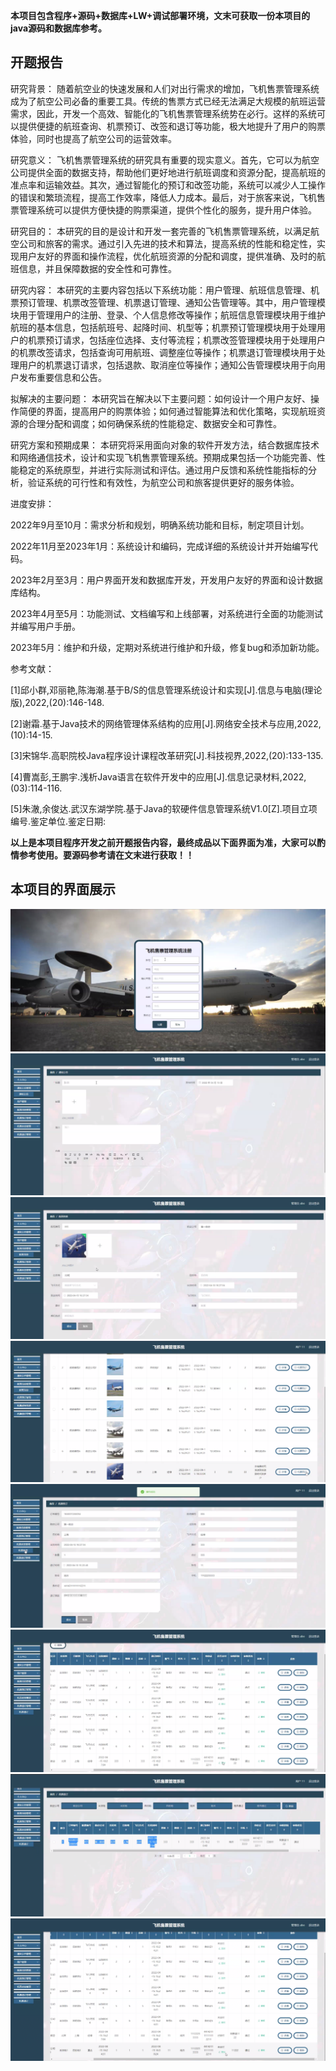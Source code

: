 ****本项目包含程序+源码+数据库+LW+调试部署环境，文末可获取一份本项目的java源码和数据库参考。****

## ******开题报告******

研究背景：
随着航空业的快速发展和人们对出行需求的增加，飞机售票管理系统成为了航空公司必备的重要工具。传统的售票方式已经无法满足大规模的航班运营需求，因此，开发一个高效、智能化的飞机售票管理系统势在必行。这样的系统可以提供便捷的航班查询、机票预订、改签和退订等功能，极大地提升了用户的购票体验，同时也提高了航空公司的运营效率。

研究意义：
飞机售票管理系统的研究具有重要的现实意义。首先，它可以为航空公司提供全面的数据支持，帮助他们更好地进行航班调度和资源分配，提高航班的准点率和运输效益。其次，通过智能化的预订和改签功能，系统可以减少人工操作的错误和繁琐流程，提高工作效率，降低人力成本。最后，对于旅客来说，飞机售票管理系统可以提供方便快捷的购票渠道，提供个性化的服务，提升用户体验。

研究目的：
本研究的目的是设计和开发一套完善的飞机售票管理系统，以满足航空公司和旅客的需求。通过引入先进的技术和算法，提高系统的性能和稳定性，实现用户友好的界面和操作流程，优化航班资源的分配和调度，提供准确、及时的航班信息，并且保障数据的安全性和可靠性。

研究内容：
本研究的主要内容包括以下系统功能：用户管理、航班信息管理、机票预订管理、机票改签管理、机票退订管理、通知公告管理等。其中，用户管理模块用于管理用户的注册、登录、个人信息修改等操作；航班信息管理模块用于维护航班的基本信息，包括航班号、起降时间、机型等；机票预订管理模块用于处理用户的机票预订请求，包括座位选择、支付等流程；机票改签管理模块用于处理用户的机票改签请求，包括查询可用航班、调整座位等操作；机票退订管理模块用于处理用户的机票退订请求，包括退款、取消座位等操作；通知公告管理模块用于向用户发布重要信息和公告。

拟解决的主要问题：
本研究旨在解决以下主要问题：如何设计一个用户友好、操作简便的界面，提高用户的购票体验；如何通过智能算法和优化策略，实现航班资源的合理分配和调度；如何确保系统的性能稳定、数据安全和可靠性。

研究方案和预期成果：
本研究将采用面向对象的软件开发方法，结合数据库技术和网络通信技术，设计和实现飞机售票管理系统。预期成果包括一个功能完善、性能稳定的系统原型，并进行实际测试和评估。通过用户反馈和系统性能指标的分析，验证系统的可行性和有效性，为航空公司和旅客提供更好的服务体验。

进度安排：

2022年9月至10月：需求分析和规划，明确系统功能和目标，制定项目计划。

2022年11月至2023年1月：系统设计和编码，完成详细的系统设计并开始编写代码。

2023年2月至3月：用户界面开发和数据库开发，开发用户友好的界面和设计数据库结构。

2023年4月至5月：功能测试、文档编写和上线部署，对系统进行全面的功能测试并编写用户手册。

2023年5月：维护和升级，定期对系统进行维护和升级，修复bug和添加新功能。

参考文献：

[1]邱小群,邓丽艳,陈海潮.基于B/S的信息管理系统设计和实现[J].信息与电脑(理论版),2022,(20):146-148.

[2]谢霜.基于Java技术的网络管理体系结构的应用[J].网络安全技术与应用,2022,(10):14-15.

[3]宋锦华.高职院校Java程序设计课程改革研究[J].科技视界,2022,(20):133-135.

[4]曹嵩彭,王鹏宇.浅析Java语言在软件开发中的应用[J].信息记录材料,2022,(03):114-116.

[5]朱澈,余俊达.武汉东湖学院.基于Java的软硬件信息管理系统V1.0[Z].项目立项编号.鉴定单位.鉴定日期:

****以上是本项目程序开发之前开题报告内容，最终成品以下面界面为准，大家可以酌情参考使用。要源码参考请在文末进行获取！！****

## ******本项目的界面展示******

![](./res/6f0942ef871d443ab949d025eaa762c8.png)![](./res/2841572a657c4bad959545c38603e489.png)![](./res/a5c1a43250a14a3c8b4855cd161b54f4.png)![](./res/0aa69061ab4c4e5fb1923a52e0299dbf.png)![](./res/c1ba434aab4a4f43bd010a0bb8f77d30.png)![](./res/bf2d64dd584d43cead0f3432e1bae847.png)![](./res/9b5b0c7f707f400c9e1a4edb00a852c8.png)![](./res/d658ebacdb71424a941cc26e40a3be84.png)

